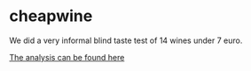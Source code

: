 # cheapwine
We did a very informal blind taste test of 14 wines under 7 euro.

[The analysis can be found here](https://github.com/nickp60/cheapwine/blob/master/bbb.md)
